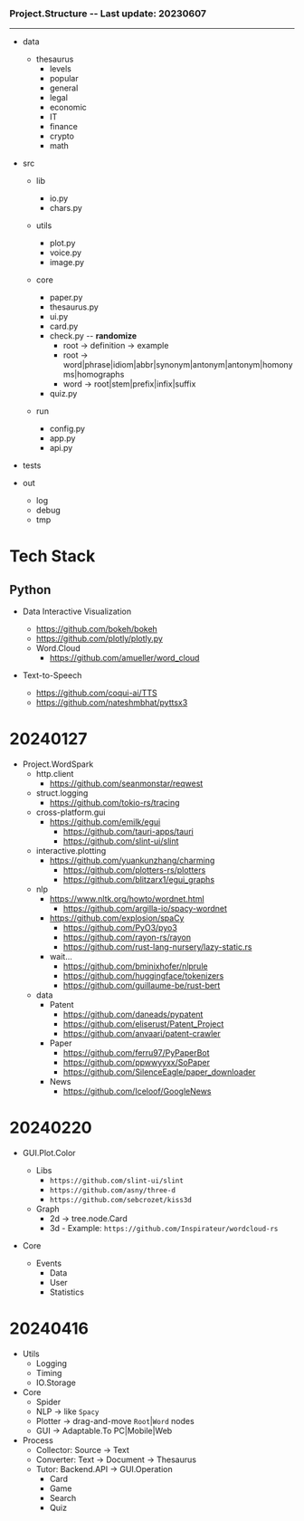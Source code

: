 


### Project.Structure -- Last update: 20230607
---

- data
	- thesaurus
		- levels <!--study.levels-->
		- popular <!--most.popular 5000, 6000, 8000, 10000, etc.-->
		- general <!--general.living, source from popular TV/Movie/TalkShows, Songs, Novels, etc.-->
		- legal <!--legal.area-->
		- economic <!--economic.area-->
		- IT <!--internet.technology.area-->
		- finance <!--finance.area-->
		- crypto <!--virtual.crypto.area-->
		- math

- src
	- lib
		- io.py
		- chars.py
	- utils
		- plot.py
		- voice.py
		- image.py
	- core
		- paper.py <!--download and parse paper content.-->
		- thesaurus.py
		- ui.py
		- card.py
		- check.py -- **randomize**
			- root -> definition -> example
			- root -> word|phrase|idiom|abbr|synonym|antonym|antonym|homonyms|homographs
			- word -> root|stem|prefix|infix|suffix
		- quiz.py

	- run
		- config.py
		- app.py
		- api.py
		
- tests
- out
	- log
	- debug
	- tmp



# Tech Stack


## Python


- Data Interactive Visualization
    - https://github.com/bokeh/bokeh
    - https://github.com/plotly/plotly.py
    - Word.Cloud
        - https://github.com/amueller/word_cloud

- Text-to-Speech
    - https://github.com/coqui-ai/TTS
    - https://github.com/nateshmbhat/pyttsx3


# 20240127

- Project.WordSpark
    - http.client
        - https://github.com/seanmonstar/reqwest
    - struct.logging
        - https://github.com/tokio-rs/tracing
    - cross-platform.gui
        - https://github.com/emilk/egui
            - https://github.com/tauri-apps/tauri
            - https://github.com/slint-ui/slint
    - interactive.plotting
        - https://github.com/yuankunzhang/charming
            - https://github.com/plotters-rs/plotters
            - https://github.com/blitzarx1/egui_graphs
    - nlp
        - https://www.nltk.org/howto/wordnet.html
            - https://github.com/argilla-io/spacy-wordnet
        - https://github.com/explosion/spaCy
            - https://github.com/PyO3/pyo3
            - https://github.com/rayon-rs/rayon
            - https://github.com/rust-lang-nursery/lazy-static.rs
        - wait...
            - https://github.com/bminixhofer/nlprule
            - https://github.com/huggingface/tokenizers
            - https://github.com/guillaume-be/rust-bert
    - data
        - Patent
            - https://github.com/daneads/pypatent
            - https://github.com/eliserust/Patent_Project
            - https://github.com/anvaari/patent-crawler
        - Paper
            - https://github.com/ferru97/PyPaperBot
            - https://github.com/ppwwyyxx/SoPaper
            - https://github.com/SilenceEagle/paper_downloader
        - News
            - https://github.com/Iceloof/GoogleNews


# 20240220


- GUI.Plot.Color
    - Libs
        - `https://github.com/slint-ui/slint`
        - `https://github.com/asny/three-d`
        - `https://github.com/sebcrozet/kiss3d`
    - Graph
        - 2d -> tree.node.Card
        - 3d - Example: `https://github.com/Inspirateur/wordcloud-rs`

- Core
    - Events
        - Data
        - User
        - Statistics



# 20240416

- Utils
    - Logging
    - Timing
    - IO.Storage
- Core
    - Spider
    - NLP -> like `Spacy`
    - Plotter -> drag-and-move `Root`|`Word` nodes
    - GUI -> Adaptable.To PC|Mobile|Web
- Process
    - Collector: Source -> Text
    - Converter: Text -> Document -> Thesaurus
    - Tutor: Backend.API -> GUI.Operation
        - Card
        - Game
        - Search
        - Quiz

